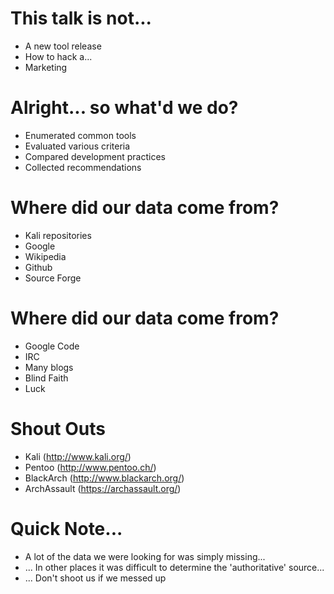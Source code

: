 <!SLIDE bullets incremental>

# This talk is not...

* A new tool release
* How to hack a...
* Marketing

<!SLIDE bullets>

# Alright... so what'd we do?

* Enumerated common tools
* Evaluated various criteria
* Compared development practices
* Collected recommendations

<!SLIDE bullets>

# Where did our data come from?

* Kali repositories
* Google
* Wikipedia
* Github
* Source Forge

<!SLIDE bullets>

# Where did our data come from?

* Google Code
* IRC
* Many blogs
* Blind Faith
* Luck

<!SLIDE bullets>

# Shout Outs

* Kali (http://www.kali.org/)
* Pentoo (http://www.pentoo.ch/)
* BlackArch (http://www.blackarch.org/)
* ArchAssault (https://archassault.org/)

<!SLIDE bullets incremental>

# Quick Note...

* A lot of the data we were looking for was simply missing...
* ... In other places it was difficult to determine the 'authoritative' source...
* ... Don't shoot us if we messed up

